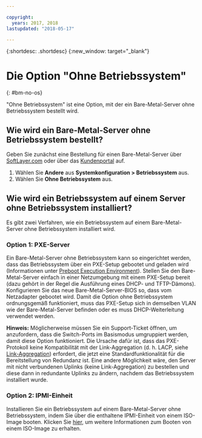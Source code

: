 ```yaml
---

copyright:
  years: 2017, 2018
lastupdated: "2018-05-17"

---
```


{:shortdesc: .shortdesc}
{:new_window: target="_blank"}

# Die Option "Ohne Betriebssystem"
{: #bm-no-os}

"Ohne Betriebssystem" ist eine Option, mit der ein Bare-Metal-Server ohne Betriebssystem bestellt wird.

## Wie wird ein Bare-Metal-Server ohne Betriebssystem bestellt?

Geben Sie zunächst eine Bestellung für einen Bare-Metal-Server über [SoftLayer.com](https://www.softlayer.com) oder über das [Kundenportal](https://control.softlayer.com) auf.

1. Wählen Sie **Andere** aus **Systemkonfiguration > Betriebssystem** aus.
2. Wählen Sie **Ohne Betriebssystem** aus.

## Wie wird ein Betriebssystem auf einem Server ohne Betriebssystem installiert?

Es gibt zwei Verfahren, wie ein Betriebssystem auf einem Bare-Metal-Server ohne Betriebssystem installiert wird.

### Option 1: PXE-Server

Ein Bare-Metal-Server ohne Betriebssystem kann so eingerichtet werden, dass das Betriebssystem über ein PXE-Setup gebootet und geladen wird (Informationen unter [Preboot Execution Environment](http://en.wikipedia.org/wiki/Preboot_Execution_Environment)). Stellen Sie den Bare-Metal-Server einfach in einer Netzumgebung mit einem PXE-Setup bereit (dazu gehört in der Regel die Ausführung eines DHCP- und TFTP-Dämons). Konfigurieren Sie das neue Bare-Metal-Server-BIOS so, dass vom Netzadapter gebootet wird. Damit die Option ohne Betriebssystem ordnungsgemäß funktioniert, muss das PXE-Setup sich in demselben VLAN wie der Bare-Metal-Server befinden oder es muss DHCP-Weiterleitung verwendet werden. 

**Hinweis:** Möglicherweise müssen Sie ein Support-Ticket öffnen, um anzufordern, dass die Switch-Ports im Basismodus umgruppiert werden, damit diese Option funktioniert. Die Ursache dafür ist, dass das PXE-Protokoll keine Kompatibilität mit der Link-Aggregation (d. h. LACP, siehe [Link-Aggregation](http://en.wikipedia.org/wiki/Link_aggregation)) erfordert, die jetzt eine Standardfunktionalität für die Bereitstellung von Redundanz ist. Eine andere Möglichkeit wäre, den Server mit nicht verbundenen Uplinks (keine Link-Aggregation) zu bestellen und diese dann in redundante Uplinks zu ändern, nachdem das Betriebssystem installiert wurde. 

### Option 2: IPMI-Einheit

Installieren Sie ein Betriebssystem auf einem Bare-Metal-Server ohne Betriebssystem, indem Sie über die enthaltene IPMI-Einheit von einem ISO-Image booten. Klicken Sie [hier](mount-iso-bare-metal-server.html), um weitere Informationen zum Booten von einem ISO-Image zu erhalten.
